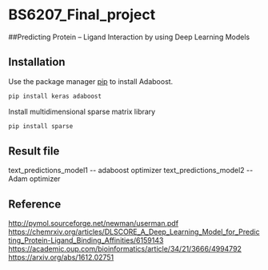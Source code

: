 # BS6207_Final_project
##Predicting Protein – Ligand Interaction by using Deep Learning Models
## Installation
Use the package manager [pip](https://pip.pypa.io/en/stable/) to install Adaboost.
```bash
pip install keras adaboost
```
Install multidimensional sparse matrix library
```bash
pip install sparse
```
## Result file
text_predictions_model1 -- adaboost optimizer
text_predictions_model2 -- Adam optimizer
## Reference
http://pymol.sourceforge.net/newman/userman.pdf
https://chemrxiv.org/articles/DLSCORE_A_Deep_Learning_Model_for_Predicting_Protein-Ligand_Binding_Affinities/6159143
https://academic.oup.com/bioinformatics/article/34/21/3666/4994792
https://arxiv.org/abs/1612.02751
